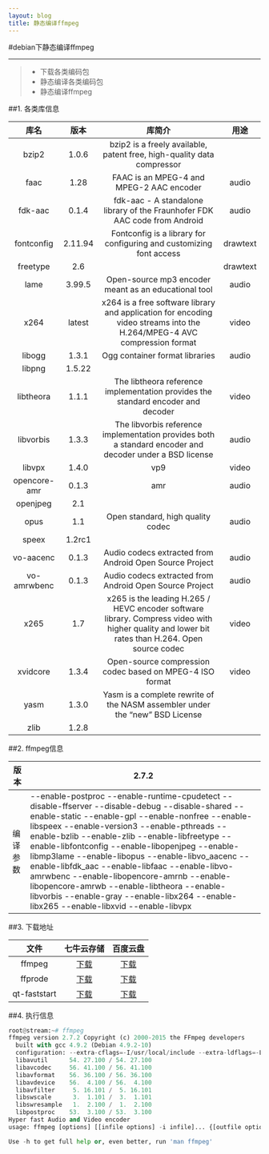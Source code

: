 ```yaml
---
layout: blog
title: 静态编译ffmpeg
---
```


#debian下静态编译ffmpeg
_____________________

>* 下载各类编码包
>* 静态编译各类编码包
>* 静态编译ffmpeg


##1. 各类库信息


|库名|  版本|库简介  |用途 |
|:-----:|:----:|:----:|:-----:|
|bzip2|1.0.6   |bzip2 is a freely available, patent free, high-quality data compressor||
|faac|1.28|FAAC is an MPEG-4 and MPEG-2 AAC encoder|audio |
|fdk-aac|0.1.4|fdk-aac - A standalone library of the Fraunhofer FDK AAC code from Android|audio|
|fontconfig|2.11.94|Fontconfig is a library for configuring and customizing font access|drawtext|
|freetype|2.6||drawtext|
|lame|3.99.5|Open-source mp3 encoder meant as an educational tool|audio|
|x264|latest|x264 is a free software library and application for encoding video streams into the H.264/MPEG-4 AVC compression format| video|
|libogg|1.3.1|Ogg container format libraries|audio|
|libpng|1.5.22|||
|libtheora|1.1.1|The libtheora reference implementation provides the standard encoder and decoder|video|
|libvorbis|1.3.3|The libvorbis reference implementation provides both a standard encoder and decoder under a BSD license|audio|
|libvpx|1.4.0|vp9 | video|
|opencore-amr|0.1.3|amr|audio|
|openjpeg|2.1|||
|opus|1.1|Open standard, high quality codec|audio|
|speex|1.2rc1|||
|vo-aacenc|0.1.3|Audio codecs extracted from Android Open Source Project|audio|
|vo-amrwbenc|0.1.3|Audio codecs extracted from Android Open Source Project|audio|
|x265|1.7|x265 is the leading H.265 / HEVC encoder software library. Compress video with higher quality and lower bit rates than H.264. Open source codec|video|
|xvidcore|1.3.4|Open-source compression codec based on MPEG-4 ISO format|video|
|yasm|1.3.0|Yasm is a complete rewrite of the NASM assembler under the “new” BSD License||
|zlib|1.2.8|||


##2. ffmpeg信息


|版本|2.7.2|
|--------|-------|
|编译参数|--enable-postproc --enable-runtime-cpudetect --disable-ffserver --disable-debug --disable-shared --enable-static --enable-gpl --enable-nonfree --enable-libspeex --enable-version3 --enable-pthreads --enable-bzlib --enable-zlib --enable-libfreetype --enable-libfontconfig --enable-libopenjpeg --enable-libmp3lame --enable-libopus --enable-libvo_aacenc --enable-libfdk_aac --enable-libfaac --enable-libvo-amrwbenc --enable-libopencore-amrnb --enable-libopencore-amrwb --enable-libtheora --enable-libvorbis --enable-gray --enable-libx264 --enable-libx265 --enable-libxvid --enable-libvpx|


##3. 下载地址


|文件|七牛云存储|百度云盘|
|:---:|:----:|:----:|
|ffmpeg|[下载](http://7xkru2.dl1.z1.glb.clouddn.com/ffmpeg-2.7.2)|[下载](http://pan.baidu.com/s/1i3GR0k1)|
|ffprode|[下载](http://7xkru2.dl1.z1.glb.clouddn.com/ffprobe-2.7.2)|[下载](http://pan.baidu.com/s/1kT3Wh51)|
|qt-faststart|[下载](http://7xkru2.dl1.z1.glb.clouddn.com/qt-faststart)|[下载](http://pan.baidu.com/s/1jGtiLfg)|


##4. 执行信息
```python
root@stream:~# ffmpeg
ffmpeg version 2.7.2 Copyright (c) 2000-2015 the FFmpeg developers
  built with gcc 4.9.2 (Debian 4.9.2-10)
  configuration: --extra-cflags=-I/usr/local/include --extra-ldflags=-L/usr/local/lib --pkg-config-flags=--static --extra-libs='-static -lpng' --enable-postproc --enable-runtime-cpudetect --disable-ffserver --disable-debug --disable-shared --enable-static --enable-gpl --enable-nonfree --enable-libspeex --enable-version3 --enable-pthreads --enable-bzlib --enable-zlib --enable-libfreetype --enable-libfontconfig --enable-libopenjpeg --enable-libmp3lame --enable-libopus --enable-libvo_aacenc --enable-libfdk_aac --enable-libfaac --enable-libvo-amrwbenc --enable-libopencore-amrnb --enable-libopencore-amrwb --enable-libtheora --enable-libvorbis --enable-gray --enable-libx264 --enable-libx265 --enable-libxvid --enable-libvpx
  libavutil      54. 27.100 / 54. 27.100
  libavcodec     56. 41.100 / 56. 41.100
  libavformat    56. 36.100 / 56. 36.100
  libavdevice    56.  4.100 / 56.  4.100
  libavfilter     5. 16.101 /  5. 16.101
  libswscale      3.  1.101 /  3.  1.101
  libswresample   1.  2.100 /  1.  2.100
  libpostproc    53.  3.100 / 53.  3.100
Hyper fast Audio and Video encoder
usage: ffmpeg [options] [[infile options] -i infile]... {[outfile options] outfile}...

Use -h to get full help or, even better, run 'man ffmpeg'
```
